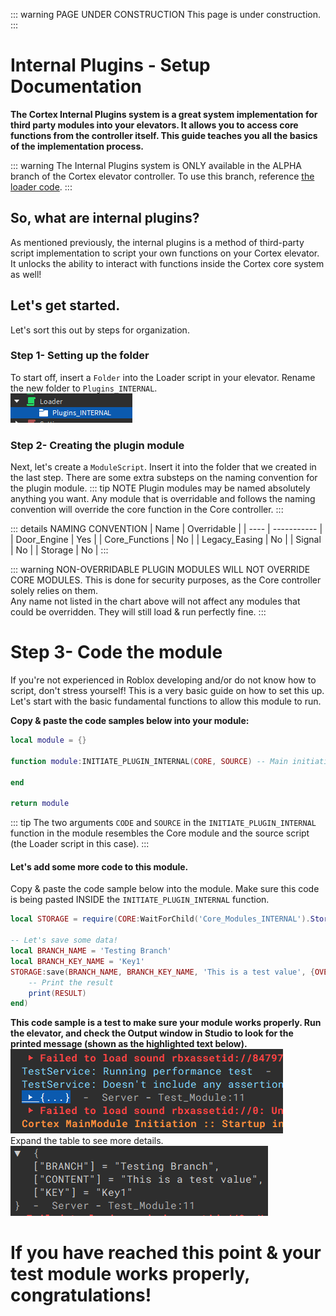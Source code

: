 ::: warning PAGE UNDER CONSTRUCTION
This page is under construction.
:::

# Internal Plugins - Setup Documentation

**The Cortex Internal Plugins system is a great system implementation for third party modules into your elevators. It allows you to access core functions from the controller itself. This guide teaches you all the basics of the implementation process.**

::: warning
The Internal Plugins system is ONLY available in the ALPHA branch of the Cortex elevator controller. To use this branch, reference [the loader code](../configuration/loader.md).
:::

## So, what are internal plugins?
As mentioned previously, the internal plugins is a method of third-party script implementation to script your own functions on your Cortex elevator. It unlocks the ability to interact with functions inside the Cortex core system as well!

## Let's get started.
Let's sort this out by steps for organization.

### Step 1- Setting up the folder
To start off, insert a `Folder` into the Loader script in your elevator. Rename the new folder to `Plugins_INTERNAL`.<br>
![](./images/image_002.png)

### Step 2- Creating the plugin module
Next, let's create a `ModuleScript`. Insert it into the folder that we created in the last step.
There are some extra substeps on the naming convention for the plugin module.
::: tip NOTE
Plugin modules may be named absolutely anything you want. Any module that is overridable and follows the naming convention
will override the core function in the Core controller.
:::

::: details NAMING CONVENTION
| Name | Overridable |
| ---- | ----------- |
| Door_Engine | Yes |
| Core_Functions | No |
| Legacy_Easing | No |
| Signal | No |
| Storage | No |
:::

::: warning
NON-OVERRIDABLE PLUGIN MODULES WILL NOT OVERRIDE CORE MODULES.
This is done for security purposes, as the Core controller solely relies on them.
<br>Any name not listed in the chart above will not affect any modules that could be overridden. They will still load & run perfectly fine.
:::

# Step 3- Code the module
If you're not experienced in Roblox developing and/or do not know how to script, don't stress yourself! This is a very basic guide on how to set this up.
Let's start with the basic fundamental functions to allow this module to run.

**Copy & paste the code samples below into your module:**
```lua
local module = {}

function module:INITIATE_PLUGIN_INTERNAL(CORE, SOURCE) -- Main initiation function for this internal plugin module

end

return module
```
::: tip
The two arguments `CODE` and `SOURCE` in the `INITIATE_PLUGIN_INTERNAL` function in the module resembles the Core module and the source script (the Loader script in this case).
:::

#### Let's add some more code to this module.
Copy & paste the code sample below into the module. Make sure this code is being pasted INSIDE the `INITIATE_PLUGIN_INTERNAL` function.
```lua
local STORAGE = require(CORE:WaitForChild('Core_Modules_INTERNAL').Storage) -- Internal storage module that is stored inside the Core module

-- Let's save some data!
local BRANCH_NAME = 'Testing Branch'
local BRANCH_KEY_NAME = 'Key1'
STORAGE:save(BRANCH_NAME, BRANCH_KEY_NAME, 'This is a test value', {OVERWRITE=false}, function(RESULT)
    -- Print the result
    print(RESULT)
end)

```
**This code sample is a test to make sure your module works properly. Run the elevator, and check the Output window in Studio to look for the printed message (shown as the highlighted text below).**
![](./images/image_003.png)
<br>Expand the table to see more details.<br>
![](./images/image_004.png)

# If you have reached this point & your test module works properly, congratulations!